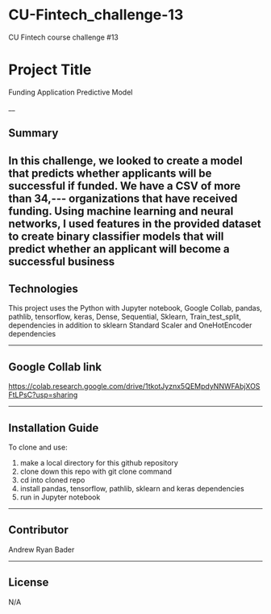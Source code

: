 # CU-Fintech_challenge-13
CU Fintech course challenge #13

# Project Title

Funding Application Predictive Model

__

## Summary
In this challenge, we looked to create a model that predicts whether applicants will be successful if funded. We have a CSV of more than 34,--- organizations that have received funding. Using machine learning and neural networks, I used features in the provided dataset to create binary classifier models that will predict whether an applicant will become a successful business
--

## Technologies

This project uses the Python with Jupyter notebook, Google Collab, pandas, pathlib, tensorflow, keras, Dense, Sequential, Sklearn, Train_test_split, dependencies in addition to sklearn Standard Scaler and OneHotEncoder dependencies

---

## Google Collab link
https://colab.research.google.com/drive/1tkotJyznx5QEMpdyNNWFAbjXOSFtLPsC?usp=sharing

___

## Installation Guide

To clone and use:
1) make a local directory for this github repository
2) clone down this repo with git clone command
3) cd into cloned repo
4) install pandas, tensorflow, pathlib, sklearn and keras dependencies
5) run in Jupyter notebook

---

## Contributor

Andrew Ryan Bader

---

## License

N/A